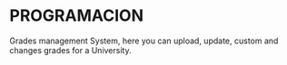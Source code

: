 # PROGRAMACION
Grades management System, here you can upload, update, custom and changes grades for a University.
